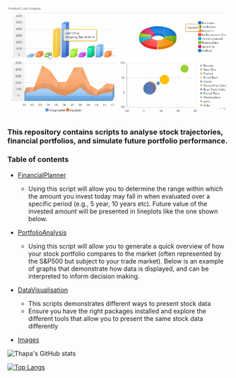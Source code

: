 
![FinancialAnalysisPic](https://github.com/TribThapa/FinancialAnalysis/blob/main/Images/FinancialAnalysis.gif)

### This repository contains scripts to analyse stock trajectories, financial portfolios, and simulate future portfolio performance.

### Table of contents

- [FinancialPlanner](https://github.com/TribThapa/FinancialAnalysis/tree/main/FinancialPlanner)
     - Using this script will allow you to determine the range within which the amount you invest today may fall in when evaluated over a specific period (e.g., 5 year, 10 years etc). Future value of the invested amount will be presented in lineplots like the one shown below.  

- [PortfolioAnalysis](https://github.com/TribThapa/FinancialAnalysis/tree/main/PortoflioAnalysis)

    - Using this script will allow you to generate a quick overview of how your stock portfolio compares to the market (often represented by the S&P500 but subject to your trade market). Below is an example of graphs that demonstrate how data is displayed, and   can be interpreted to inform decision making. 

- [DataVisualisation](https://github.com/TribThapa/FinancialAnalysis/tree/main/DataVisualisation)

    - This scripts demonstrates different ways to present stock data
    - Ensure you have the right packages installed and explore the different tools that allow you to present the same stock data differently

- [Images](https://github.com/TribThapa/FinancialAnalysis/tree/main/Images)






<!--- [![Thapa's GitHub stats](https://github-readme-stats.vercel.app/api?username=TribT&show_icons=true&theme=dark)](https://github.com/TribT/github-readme-stats)--->

![Thapa's GitHub stats](https://github-readme-stats.vercel.app/api?username=TribThapa&theme=dark&show_icons=true&title_color=Blue)

[![Top Langs](https://github-readme-stats.vercel.app/api/top-langs/?username=TribThapa&layout=compact&theme=dark&title_color=Blue)](https://github.com/TribThapa/github-readme-stats)
